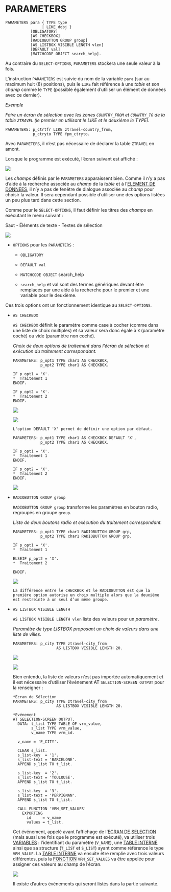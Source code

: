 # **PARAMETERS**

```JS
PARAMETERS para { TYPE type
                | LIKE dobj }
           [OBLIGATORY]
           [AS CHECKBOX]
           [RADIOBUTTON GROUP group]
           [AS LISTBOX VISIBLE LENGTH vlen]
           [DEFAULT val]
           [MATCHCODE OBJECT search_help].
```

Au contraire du `SELECT-OPTIONS`, `PARAMETERS` stockera une seule valeur à la fois.

L’instruction `PARAMETERS` est suivie du nom de la variable `para` (sur au maximum huit (8) positions), puis le `LIKE` fait référence à une _table_ et son _champ_ comme le `TYPE` (possible également d’utiliser un élément de données avec ce dernier).

_Exemple_

_Faire un écran de sélection avec les zones `COUNTRY_FROM` et `COUNTRY_TO` de la table `ZTRAVEL` (le premier en utilisant le LIKE et le deuxième le TYPE)._

```JS
PARAMETERS: p_ctrtfr LIKE ztravel-country_from,
            p_ctryto TYPE fpm_ctryto.
```

Avec `PARAMETERS`, il n’est pas nécessaire de déclarer la table `ZTRAVEL` en amont.

Lorsque le programme est exécuté, l’écran suivant est affiché :

![](../../ressources/15_02_02_01.png)

Les _champs_ définis par le `PARAMETERS` apparaissent bien. Comme il n’y a pas d’aide à la recherche associée au _champ_ de la _table_ et à l’[ELEMENT DE DONNEES](../../08_SE11/07_Elements_de_Donnees.md), il n’y a pas de fenêtre de dialogue associée au _champ_ pour choisir la valeur. Il sera cependant possible d’utiliser une des options listées un peu plus tard dans cette section.

Comme pour le `SELECT-OPTIONS`, il faut définir les titres des _champs_ en exécutant le menu suivant :

Saut - Éléments de texte - Textes de sélection

![](../../ressources/15_02_02_02.png)

- `OPTIONS` pour les `PARAMETERS` :

  - `OBLIGATORY`

  - `DEFAULT val`

  - `MATCHCODE OBJECT` search_help

  - `search_help` et val sont des termes génériques devant être remplacés par une aide à la recherche pour le premier et une variable pour le deuxième.

Ces trois options ont un fonctionnement identique au `SELECT-OPTIONS`.

- `AS CHECKBOX`

  `AS CHECKBOX` définit le paramètre comme case à cocher (comme dans une liste de choix multiples) et sa valeur sera donc égale à `X` (paramètre coché) ou vide (paramètre non coché).

  _Choix de deux options de traitement dans l’écran de sélection et exécution du traitement correspondant._

  ```JS
  PARAMETERS: p_opt1 TYPE char1 AS CHECKBOX,
              p_opt2 TYPE char1 AS CHECKBOX.

  IF p_opt1 = 'X'.
  *  Traitement 1
  ENDIF.

  IF p_opt2 = 'X'.
  *  Traitement 2
  ENDIF.
  ```

  ![](../../ressources/15_02_02_03.png)

  ![](../../ressources/15_02_02_04.png)

      L'option DEFAULT 'X' permet de définir une option par défaut.

  ```JS
  PARAMETERS: p_opt1 TYPE char1 AS CHECKBOX DEFAULT 'X',
              p_opt2 TYPE char1 AS CHECKBOX.

  IF p_opt1 = 'X'.
  *  Traitement 1
  ENDIF.

  IF p_opt2 = 'X'.
  *  Traitement 2
  ENDIF.
  ```

  ![](../../ressources/15_02_02_05.png)

- `RADIOBUTTON GROUP group`

  `RADIOBUTTON GROUP group` transforme les paramètres en bouton radio, regroupés en groupe `group`.

  _Liste de deux boutons radio et exécution du traitement correspondant._

  ```JS
  PARAMETERS: p_opt1 TYPE char1 RADIOBUTTON GROUP grp,
              p_opt2 TYPE char1 RADIOBUTTON GROUP grp.

  IF p_opt1 = 'X'.
  *  Traitement 1

  ELSEIF p_opt2 = 'X'.
  *  Traitement 2

  ENDIF.
  ```

  ![](../../ressources/15_02_02_06.png)

      La différence entre le CHECKBOX et le RADIOBUTTON est que la première option autorise un choix multiple alors que la deuxième est restreinte à un seul d’un même groupe.

- `AS LISTBOX VISIBLE LENGTH`

  `AS LISTBOX VISIBLE LENGTH vlen` liste des valeurs pour un _paramètre_.

  _Paramètre de type LISTBOX proposant un choix de valeurs dans une liste de villes._

  ```JS
  PARAMETERS: p_city TYPE ztravel-city_from
                     AS LISTBOX VISIBLE LENGTH 20.
  ```

  ![](../../ressources/15_02_02_07.png)

  ![](../../ressources/15_02_02_08.png)

  Bien entendu, la liste de valeurs n’est pas importée automatiquement et il est nécessaire d’utiliser l’événement AT `SELECTION-SCREEN OUTPUT` pour la renseigner :

  ```JS
  *Ecran de Sélection
  PARAMETERS: p_city TYPE ztravel-city_from
                     AS LISTBOX VISIBLE LENGTH 20.

  *Evénement
  AT SELECTION-SCREEN OUTPUT.
    DATA: t_list TYPE TABLE OF vrm_value,
          s_list TYPE vrm_value,
          v_name TYPE vrm_id.

    v_name = 'P_CITY'.

    CLEAR s_list.
    s_list-key  = '1'.
    s_list-text = 'BARCELONE'.
    APPEND s_list TO t_list.

    s_list-key  = '2'.
    s_list-text = 'TOULOUSE'.
    APPEND s_list TO t_list.

    s_list-key  = '3'.
    s_list-text = 'PERPIGNAN'.
    APPEND s_list TO t_list.

    CALL FUNCTION 'VRM_SET_VALUES'
      EXPORTING
        id     = v_name
        values = t_list.
  ```

  Cet événement, appelé avant l’affichage de l’[ECRAN DE SELECTION](../01_Ecran_de_Sélection/README.md) (mais aussi une fois que le programme est exécuté), va utiliser trois [VARIABLES](../../04_Variables/01_Variables.md) : l’identifiant du paramètre (`V_NAME`), une [TABLE INTERNE](../../10_Tables_Internes/01_Tables_Internes.md) ainsi que sa structure (`T_LIST` et `S_LIST`) ayant comme référence le type `VRM_VALUE`. La [TABLE INTERNE](../../10_Tables_Internes/01_Tables_Internes.md) va ensuite être remplie avec trois valeurs différentes, puis la [FONCTION](../../13_Fonctions/README.md) `VRM_SET_VALUES` va être appelée pour assigner ces valeurs au champ de l’écran.

  ![](../../ressources/15_02_02_09.png)

  Il existe d’autres événements qui seront listés dans la partie suivante.
